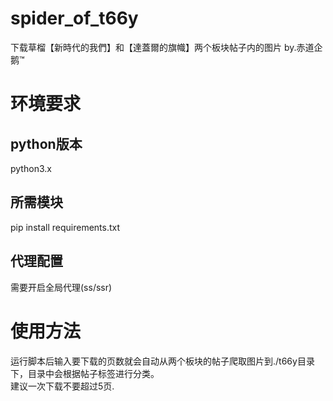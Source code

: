 # spider_of_t66y
下载草榴【新時代的我們】和【達蓋爾的旗幟】两个板块帖子内的图片 by.赤道企鹅™
# 环境要求
## python版本
python3.x
## 所需模块
pip install requirements.txt
## 代理配置
需要开启全局代理(ss/ssr)
# 使用方法
运行脚本后输入要下载的页数就会自动从两个板块的帖子爬取图片到./t66y目录下，目录中会根据帖子标签进行分类。<br>
建议一次下载不要超过5页.
